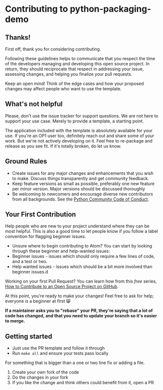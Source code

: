 # Contributing to python-packaging-demo

## Thanks!

First off, thank you for considering contributing.

Following these guidelines helps to communicate that you respect the time of the developers managing and developing this open source project. In return, they should reciprocate that respect in addressing your issue, assessing changes, and helping you finalize your pull requests.

Keep an open mind! Think of the edge cases and how your proposed changes may affect people who want to use the template.


## What's not helpful

Please, don't use the issue tracker for support questions. We are not here to support your use case. Merely to provide a template, a starting point.

The application included with the template is absolutely available for your use. If you're an OP1 user too, definitely reach out and share some of your work. But we're not actively developing on it. Feel free to re-package and release as you see fit. If it's totally broken, do let us know.

## Ground Rules

* Create issues for any major changes and enhancements that you wish to make. Discuss things transparently and get community feedback.
* Keep feature versions as small as possible, preferably one new feature per minor version. Major versions should be discussed thoroughly
* Be welcoming to newcomers and encourage diverse new contributors from all backgrounds. See the [Python Community Code of Conduct](https://www.python.org/psf/codeofconduct/).

## Your First Contribution
Help people who are new to your project understand where they can be most helpful. This is also a good time to let people know if you follow a label convention for flagging beginner issues.

- Unsure where to begin contributing to Atom? You can start by looking through these beginner and help-wanted issues:
- Beginner issues - issues which should only require a few lines of code, and a test or two.
- Help wanted issues - issues which should be a bit more involved than beginner issues.d

Working on your first Pull Request? You can learn how from this *free* series, [How to Contribute to an Open Source Project on GitHub](https://app.egghead.io/lessons/javascript-how-to-create-a-pull-request-on-github?pl=how-to-contribute-to-an-open-source-project-on-github).


At this point, you're ready to make your changes! Feel free to ask for help; everyone is a beginner at first :smile_cat:

**If a maintainer asks you to "rebase" your PR, they're saying that a lot of code has changed, and that you need to update your branch so it's easier to merge.**

## Getting started
* Just use the PR template and follow it through
* Run `make all` and ensure your tests pass locally

For something that is bigger than a one or two line fix or adding a file.

1. Create your own fork of the code
2. Do the changes in your fork
3. If you like the change and think others could benefit from it, open a PR
